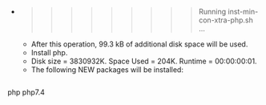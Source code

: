 * >>>>>>>>> Running inst-min-con-xtra-php.sh ...
  * After this operation, 99.3 kB of additional disk space will be used.
  * Install php.
  * Disk size = 3830932K. Space Used = 204K. Runtime = 00:00:00:01.
  * The following NEW packages will be installed:
  ```bash
php php7.4
  ```
